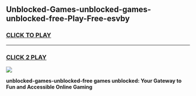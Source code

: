 
## Unblocked-Games-unblocked-games-unblocked-free-Play-Free-esvby
<h3>
<a href="https://premium76.site?title=unblocked-games-unblocked-free&ref=19M">CLICK TO PLAY</a></h3>
<hr>

<h3>
<a href="https://premium76.site?title=unblocked-games-unblocked-free&ref=19M">CLICK 2 PLAY</a>
  
</h3>

<a href="https://premium76.site?title=unblocked-games-unblocked-free&ref=19M"><img src="https://clearcache.store/games.png"></a>


**unblocked-games-unblocked-free games unblocked: Your Gateway to Fun and Accessible Online Gaming**
